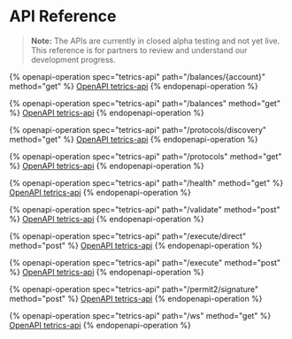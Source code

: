 # API Reference

> **Note:** The APIs are currently in closed alpha testing and not yet live. This reference is for partners to review and understand our development progress.

{% openapi-operation spec="tetrics-api" path="/balances/{account}" method="get" %}
[OpenAPI tetrics-api](https://4401d86825a13bf607936cc3a9f3897a.r2.cloudflarestorage.com/gitbook-x-prod-openapi/raw/c206d1b69ce262b185b7918df0c232f71d086d87efe50964ad3a2aa216b1941b.yaml?X-Amz-Algorithm=AWS4-HMAC-SHA256&X-Amz-Content-Sha256=UNSIGNED-PAYLOAD&X-Amz-Credential=dce48141f43c0191a2ad043a6888781c%2F20251021%2Fauto%2Fs3%2Faws4_request&X-Amz-Date=20251021T191055Z&X-Amz-Expires=172800&X-Amz-Signature=3480a4224b53092ec2ab93cc25afc546136d191c66bf0009c39040ab2b452b42&X-Amz-SignedHeaders=host&x-amz-checksum-mode=ENABLED&x-id=GetObject)
{% endopenapi-operation %}

{% openapi-operation spec="tetrics-api" path="/balances" method="get" %}
[OpenAPI tetrics-api](https://4401d86825a13bf607936cc3a9f3897a.r2.cloudflarestorage.com/gitbook-x-prod-openapi/raw/c206d1b69ce262b185b7918df0c232f71d086d87efe50964ad3a2aa216b1941b.yaml?X-Amz-Algorithm=AWS4-HMAC-SHA256&X-Amz-Content-Sha256=UNSIGNED-PAYLOAD&X-Amz-Credential=dce48141f43c0191a2ad043a6888781c%2F20251021%2Fauto%2Fs3%2Faws4_request&X-Amz-Date=20251021T191055Z&X-Amz-Expires=172800&X-Amz-Signature=3480a4224b53092ec2ab93cc25afc546136d191c66bf0009c39040ab2b452b42&X-Amz-SignedHeaders=host&x-amz-checksum-mode=ENABLED&x-id=GetObject)
{% endopenapi-operation %}

{% openapi-operation spec="tetrics-api" path="/protocols/discovery" method="get" %}
[OpenAPI tetrics-api](https://4401d86825a13bf607936cc3a9f3897a.r2.cloudflarestorage.com/gitbook-x-prod-openapi/raw/c206d1b69ce262b185b7918df0c232f71d086d87efe50964ad3a2aa216b1941b.yaml?X-Amz-Algorithm=AWS4-HMAC-SHA256&X-Amz-Content-Sha256=UNSIGNED-PAYLOAD&X-Amz-Credential=dce48141f43c0191a2ad043a6888781c%2F20251021%2Fauto%2Fs3%2Faws4_request&X-Amz-Date=20251021T191055Z&X-Amz-Expires=172800&X-Amz-Signature=3480a4224b53092ec2ab93cc25afc546136d191c66bf0009c39040ab2b452b42&X-Amz-SignedHeaders=host&x-amz-checksum-mode=ENABLED&x-id=GetObject)
{% endopenapi-operation %}

{% openapi-operation spec="tetrics-api" path="/protocols" method="get" %}
[OpenAPI tetrics-api](https://4401d86825a13bf607936cc3a9f3897a.r2.cloudflarestorage.com/gitbook-x-prod-openapi/raw/c206d1b69ce262b185b7918df0c232f71d086d87efe50964ad3a2aa216b1941b.yaml?X-Amz-Algorithm=AWS4-HMAC-SHA256&X-Amz-Content-Sha256=UNSIGNED-PAYLOAD&X-Amz-Credential=dce48141f43c0191a2ad043a6888781c%2F20251021%2Fauto%2Fs3%2Faws4_request&X-Amz-Date=20251021T191055Z&X-Amz-Expires=172800&X-Amz-Signature=3480a4224b53092ec2ab93cc25afc546136d191c66bf0009c39040ab2b452b42&X-Amz-SignedHeaders=host&x-amz-checksum-mode=ENABLED&x-id=GetObject)
{% endopenapi-operation %}

{% openapi-operation spec="tetrics-api" path="/health" method="get" %}
[OpenAPI tetrics-api](https://4401d86825a13bf607936cc3a9f3897a.r2.cloudflarestorage.com/gitbook-x-prod-openapi/raw/c206d1b69ce262b185b7918df0c232f71d086d87efe50964ad3a2aa216b1941b.yaml?X-Amz-Algorithm=AWS4-HMAC-SHA256&X-Amz-Content-Sha256=UNSIGNED-PAYLOAD&X-Amz-Credential=dce48141f43c0191a2ad043a6888781c%2F20251021%2Fauto%2Fs3%2Faws4_request&X-Amz-Date=20251021T191055Z&X-Amz-Expires=172800&X-Amz-Signature=3480a4224b53092ec2ab93cc25afc546136d191c66bf0009c39040ab2b452b42&X-Amz-SignedHeaders=host&x-amz-checksum-mode=ENABLED&x-id=GetObject)
{% endopenapi-operation %}

{% openapi-operation spec="tetrics-api" path="/validate" method="post" %}
[OpenAPI tetrics-api](https://4401d86825a13bf607936cc3a9f3897a.r2.cloudflarestorage.com/gitbook-x-prod-openapi/raw/c206d1b69ce262b185b7918df0c232f71d086d87efe50964ad3a2aa216b1941b.yaml?X-Amz-Algorithm=AWS4-HMAC-SHA256&X-Amz-Content-Sha256=UNSIGNED-PAYLOAD&X-Amz-Credential=dce48141f43c0191a2ad043a6888781c%2F20251021%2Fauto%2Fs3%2Faws4_request&X-Amz-Date=20251021T191055Z&X-Amz-Expires=172800&X-Amz-Signature=3480a4224b53092ec2ab93cc25afc546136d191c66bf0009c39040ab2b452b42&X-Amz-SignedHeaders=host&x-amz-checksum-mode=ENABLED&x-id=GetObject)
{% endopenapi-operation %}

{% openapi-operation spec="tetrics-api" path="/execute/direct" method="post" %}
[OpenAPI tetrics-api](https://4401d86825a13bf607936cc3a9f3897a.r2.cloudflarestorage.com/gitbook-x-prod-openapi/raw/c206d1b69ce262b185b7918df0c232f71d086d87efe50964ad3a2aa216b1941b.yaml?X-Amz-Algorithm=AWS4-HMAC-SHA256&X-Amz-Content-Sha256=UNSIGNED-PAYLOAD&X-Amz-Credential=dce48141f43c0191a2ad043a6888781c%2F20251021%2Fauto%2Fs3%2Faws4_request&X-Amz-Date=20251021T191055Z&X-Amz-Expires=172800&X-Amz-Signature=3480a4224b53092ec2ab93cc25afc546136d191c66bf0009c39040ab2b452b42&X-Amz-SignedHeaders=host&x-amz-checksum-mode=ENABLED&x-id=GetObject)
{% endopenapi-operation %}

{% openapi-operation spec="tetrics-api" path="/execute" method="post" %}
[OpenAPI tetrics-api](https://4401d86825a13bf607936cc3a9f3897a.r2.cloudflarestorage.com/gitbook-x-prod-openapi/raw/c206d1b69ce262b185b7918df0c232f71d086d87efe50964ad3a2aa216b1941b.yaml?X-Amz-Algorithm=AWS4-HMAC-SHA256&X-Amz-Content-Sha256=UNSIGNED-PAYLOAD&X-Amz-Credential=dce48141f43c0191a2ad043a6888781c%2F20251021%2Fauto%2Fs3%2Faws4_request&X-Amz-Date=20251021T191055Z&X-Amz-Expires=172800&X-Amz-Signature=3480a4224b53092ec2ab93cc25afc546136d191c66bf0009c39040ab2b452b42&X-Amz-SignedHeaders=host&x-amz-checksum-mode=ENABLED&x-id=GetObject)
{% endopenapi-operation %}

{% openapi-operation spec="tetrics-api" path="/permit2/signature" method="post" %}
[OpenAPI tetrics-api](https://4401d86825a13bf607936cc3a9f3897a.r2.cloudflarestorage.com/gitbook-x-prod-openapi/raw/c206d1b69ce262b185b7918df0c232f71d086d87efe50964ad3a2aa216b1941b.yaml?X-Amz-Algorithm=AWS4-HMAC-SHA256&X-Amz-Content-Sha256=UNSIGNED-PAYLOAD&X-Amz-Credential=dce48141f43c0191a2ad043a6888781c%2F20251021%2Fauto%2Fs3%2Faws4_request&X-Amz-Date=20251021T191055Z&X-Amz-Expires=172800&X-Amz-Signature=3480a4224b53092ec2ab93cc25afc546136d191c66bf0009c39040ab2b452b42&X-Amz-SignedHeaders=host&x-amz-checksum-mode=ENABLED&x-id=GetObject)
{% endopenapi-operation %}

{% openapi-operation spec="tetrics-api" path="/ws" method="get" %}
[OpenAPI tetrics-api](https://4401d86825a13bf607936cc3a9f3897a.r2.cloudflarestorage.com/gitbook-x-prod-openapi/raw/c206d1b69ce262b185b7918df0c232f71d086d87efe50964ad3a2aa216b1941b.yaml?X-Amz-Algorithm=AWS4-HMAC-SHA256&X-Amz-Content-Sha256=UNSIGNED-PAYLOAD&X-Amz-Credential=dce48141f43c0191a2ad043a6888781c%2F20251021%2Fauto%2Fs3%2Faws4_request&X-Amz-Date=20251021T191055Z&X-Amz-Expires=172800&X-Amz-Signature=3480a4224b53092ec2ab93cc25afc546136d191c66bf0009c39040ab2b452b42&X-Amz-SignedHeaders=host&x-amz-checksum-mode=ENABLED&x-id=GetObject)
{% endopenapi-operation %}
